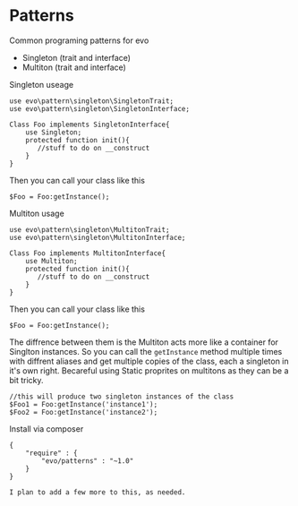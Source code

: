 # Patterns
Common programing patterns for evo

 - Singleton (trait and interface)
 - Multiton (trait and interface)
 
 
 Singleton useage
 
 ```
use evo\pattern\singleton\SingletonTrait;
use evo\pattern\singleton\SingletonInterface;
 
 Class Foo implements SingletonInterface{
     use Singleton;
     protected function init(){
        //stuff to do on __construct
     }
 }
 ```
 
 Then you can call your class like this
 
```
$Foo = Foo:getInstance();

```

Multiton usage
 
 ```
use evo\pattern\singleton\MultitonTrait;
use evo\pattern\singleton\MultitonInterface;
 
 Class Foo implements MultitonInterface{
     use Multiton;
     protected function init(){
        //stuff to do on __construct
     }
 }
 ```
 
Then you can call your class like this
 
```
$Foo = Foo:getInstance();

```

The diffrence between them is the Multiton acts more like a container for Singlton instances.  So you can call the `getInstance` method multiple times with diffrent aliases and get multiple copies of the class, each a singleton in it's own right.  Becareful using Static proprites on multitons as they can be a bit tricky.

 ```
 //this will produce two singleton instances of the class
$Foo1 = Foo:getInstance('instance1');
$Foo2 = Foo:getInstance('instance2');

```
  
 Install via composer 
 
```
{
    "require" : {
        "evo/patterns" : "~1.0"
    }
}

I plan to add a few more to this, as needed.
